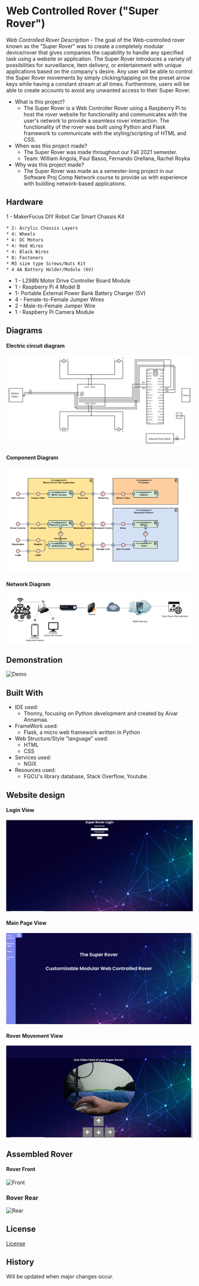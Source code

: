 # Web Controlled Rover ("Super Rover")

*Web Controlled Rover Description -* 
The goal of the Web-controlled rover known as the "Super Rover" was to create a completely modular device/rover that gives companies the capability to handle any specified task using a website or application. The Super Rover introduces a variety of possibilities for surveillance, item delivery, or entertainment with unique applications based on the company's desire. Any user will be able to control the Super Rover movements by simply clicking/tapping on the preset arrow keys while having a constant stream at all times. Furthermore, users will be able to create accounts to avoid any unwanted access to their Super Rover.

* What is this project?
	* The Super Rover is a Web Controller Rover using a Raspberry Pi to host the rover website for functionality and communicates with the user's network to provide a seamless rover interaction. The functionality of the rover was built using Python and Flask framework to communicate with the styling/scripting of HTML and CSS. 
* When was this project made?
	* The Super Rover was made throughout our Fall 2021 semester.
	* Team: William Angola, Paul Basso, Fernando Orellana, Rachel Royka 	 
* Why was this project made?
	* The Super Rover was made as a semester-long project in our Software Proj Comp Network course to provide us with experience with building network-based applications.


## Hardware
1 - MakerFocus DIY Robot Car Smart Chassis Kit

	* 2: Acrylic Chassis Layers
	* 4: Wheels
	* 4: DC Motors
	* 4: Red Wires
	* 4: Black Wires
	* 8: Fasteners
	* M3 size type Screws/Nuts Kit
	* 4 AA Battery Holder/Module (6V)
* 1 - L298N Motor Drive Controller Board Module
* 1 - Raspberry Pi 4 Model B
* 1- Portable External Power Bank Battery Charger (5V)
* 4 - Female-to-Female Jumper Wires
* 2 - Male-to-Female Jumper Wire
* 1 - Raspberry Pi Camera Module

## Diagrams
#### Electric circuit diagram
![Electric Circuit Diagram](Pictures/Electric%20circuit.png)

#### Component Diagram
![Component Diagram](Pictures/Component%20Diagram.png)

#### Network Diagram
![Network Diagram](Pictures/Network%20Diagram.png)

## Demonstration

![Demo](Pictures/Rover%20in%20action.gif)

## Built With

* IDE used: 
	* Thonny, focusing on Python development and created by Aivar Annamaa.
* FrameWork used:
  * Flask, a micro web framework written in Python 
* Web Structure/Style "language" used:
  * HTML
  * CSS
* Services used:
  * NGIX 
* Resources used:
  * FGCU's library database, Stack Overflow, Youtube. 

## Website design
#### Login View
![Login](Pictures/Login.PNG)

#### Main Page View
![Main Page](Pictures/Main%20page.PNG)

#### Rover Movement View
![Rover Movement](Pictures/Rover%20movement.PNG)


## Assembled Rover
#### Rover Front
![Front](Pictures/Rover%20front.png)

### Rover Rear
![Rear](Pictures/Rover%20rear.png)

## License
[License](LICENSE)

## History

Will be updated when major changes occur.
